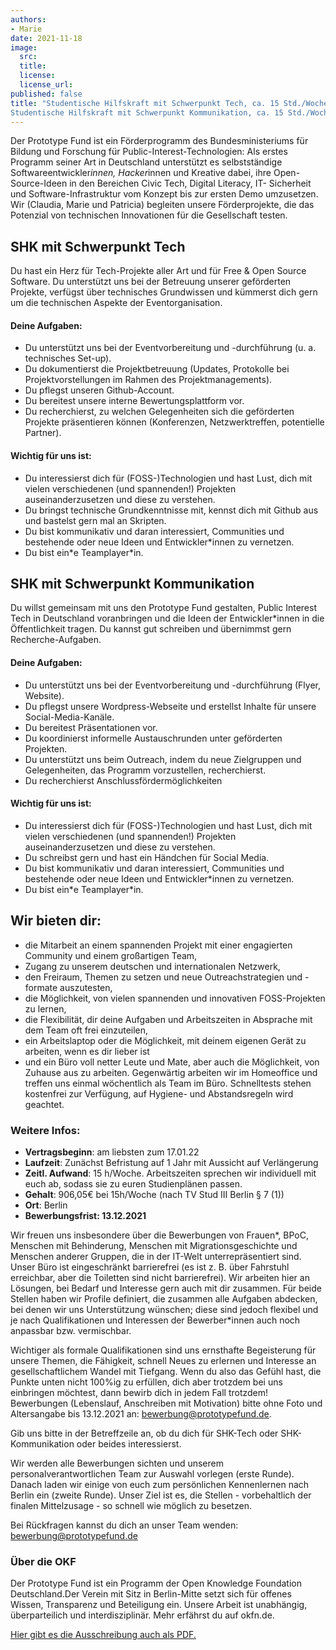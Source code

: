 ```yaml
---
authors:
- Marie
date: 2021-11-18
image:
  src: 
  title:
  license:
  license_url:
published: false
title: "Studentische Hilfskraft mit Schwerpunkt Tech, ca. 15 Std./Woche &
Studentische Hilfskraft mit Schwerpunkt Kommunikation, ca. 15 Std./Woche"
---
```

Der Prototype Fund ist ein Förderprogramm des Bundesministeriums für Bildung und Forschung für Public-Interest-Technologien: Als erstes Programm seiner Art in Deutschland unterstützt es selbstständige Softwareentwickler*innen, Hacker*innen und Kreative dabei, ihre Open-Source-Ideen in den Bereichen Civic Tech, Digital Literacy, IT- Sicherheit und Software-Infrastruktur vom Konzept bis zur ersten Demo umzusetzen. Wir (Claudia, Marie und Patricia) begleiten unsere Förderprojekte, die das Potenzial von technischen Innovationen für die Gesellschaft testen.

## SHK mit Schwerpunkt Tech

Du hast ein Herz für Tech-Projekte aller Art und für Free & Open Source Software. Du unterstützt uns bei der Betreuung unserer geförderten Projekte, verfügst über technisches Grundwissen und kümmerst dich gern um die technischen Aspekte der Eventorganisation.

#### Deine Aufgaben:
- Du unterstützt uns bei der Eventvorbereitung und -durchführung (u. a. technisches Set-up).
- Du dokumentierst die Projektbetreuung (Updates, Protokolle bei Projektvorstellungen im Rahmen des Projektmanagements).
- Du pflegst unseren Github-Account.
- Du bereitest unsere interne Bewertungsplattform vor.
- Du recherchierst, zu welchen Gelegenheiten sich die geförderten Projekte präsentieren können (Konferenzen, Netzwerktreffen, potentielle Partner).

#### Wichtig für uns ist:
- Du interessierst dich für (FOSS-)Technologien und hast Lust, dich mit vielen verschiedenen (und spannenden!) Projekten auseinanderzusetzen und diese zu verstehen.
- Du bringst technische Grundkenntnisse mit, kennst dich mit Github aus und bastelst gern mal an Skripten.
- Du bist kommunikativ und daran interessiert, Communities und bestehende oder neue Ideen und Entwickler\*innen zu vernetzen.
- Du bist ein\*e Teamplayer\*in.


## SHK mit Schwerpunkt Kommunikation

Du willst gemeinsam mit uns den Prototype Fund gestalten, Public Interest Tech in Deutschland voranbringen und die Ideen der Entwickler\*innen in die Öffentlichkeit tragen. Du kannst gut schreiben und übernimmst gern Recherche-Aufgaben. 

#### Deine Aufgaben:
- Du unterstützt uns bei der Eventvorbereitung und -durchführung (Flyer, Website).
- Du pflegst unsere Wordpress-Webseite und erstellst Inhalte für unsere Social-Media-Kanäle.
- Du bereitest Präsentationen vor.
- Du koordinierst informelle Austauschrunden unter geförderten Projekten.
- Du unterstützt uns beim Outreach, indem du neue Zielgruppen und Gelegenheiten, das Programm vorzustellen, recherchierst.
- Du recherchierst Anschlussfördermöglichkeiten

#### Wichtig für uns ist:
- Du interessierst dich für (FOSS-)Technologien und hast Lust, dich mit vielen verschiedenen (und spannenden!) Projekten auseinanderzusetzen und diese zu verstehen.
- Du schreibst gern und hast ein Händchen für Social Media.
- Du bist kommunikativ und daran interessiert, Communities und bestehende oder neue Ideen und Entwickler*innen zu vernetzen.
- Du bist ein\*e Teamplayer\*in.

## Wir bieten dir:
- die Mitarbeit an einem spannenden Projekt mit einer engagierten Community und einem großartigen Team,
- Zugang zu unserem deutschen und internationalen Netzwerk,
- den Freiraum, Themen zu setzen und neue Outreachstrategien und -formate auszutesten,
- die Möglichkeit, von vielen spannenden und innovativen FOSS-Projekten zu lernen,
- die Flexibilität, dir deine Aufgaben und Arbeitszeiten in Absprache mit dem Team oft frei einzuteilen,
- ein Arbeitslaptop oder die Möglichkeit, mit deinem eigenen Gerät zu arbeiten, wenn es dir lieber ist
- und ein Büro voll netter Leute und Mate, aber auch die Möglichkeit, von Zuhause aus zu arbeiten. Gegenwärtig arbeiten wir im Homeoffice und treffen uns einmal wöchentlich als Team im Büro. Schnelltests stehen kostenfrei zur Verfügung, auf Hygiene- und Abstandsregeln wird geachtet.

### Weitere Infos:

- **Vertragsbeginn**: am liebsten zum 17.01.22
- **Laufzeit**: Zunächst Befristung auf 1 Jahr mit Aussicht auf Verlängerung
- **Zeitl. Aufwand**: 15 h/Woche. Arbeitszeiten sprechen wir individuell mit euch ab, sodass sie zu euren Studienplänen passen.
- **Gehalt**: 906,05€ bei 15h/Woche (nach TV Stud III Berlin § 7 (1)) 
- **Ort**: Berlin
- **Bewerbungsfrist: 13.12.2021**

Wir freuen uns insbesondere über die Bewerbungen von Frauen*, BPoC, Menschen mit Behinderung, Menschen mit Migrationsgeschichte und Menschen anderer Gruppen, die in der IT-Welt unterrepräsentiert sind. Unser Büro ist eingeschränkt barrierefrei (es ist z. B. über Fahrstuhl erreichbar, aber die Toiletten sind nicht barrierefrei). Wir arbeiten hier an Lösungen, bei Bedarf und Interesse gern auch mit dir zusammen.
Für beide Stellen haben wir Profile definiert, die zusammen alle Aufgaben abdecken, bei denen wir uns Unterstützung wünschen; diese sind jedoch flexibel und je nach Qualifikationen und Interessen der Bewerber\*innen auch noch anpassbar bzw. vermischbar. 

Wichtiger als formale Qualifikationen sind uns ernsthafte Begeisterung für unsere Themen, die Fähigkeit, schnell Neues zu erlernen und Interesse an gesellschaftlichem Wandel mit Tiefgang. Wenn du also das Gefühl hast, die Punkte unten nicht 100%ig zu erfüllen, dich aber trotzdem bei uns einbringen möchtest, dann bewirb dich in jedem Fall trotzdem!
Bewerbungen (Lebenslauf, Anschreiben mit Motivation) bitte ohne Foto und Altersangabe bis 13.12.2021 an: bewerbung@prototypefund.de.

Gib uns bitte in der Betreffzeile an, ob du dich für SHK-Tech oder SHK-Kommunikation oder beides interessierst.

Wir werden alle Bewerbungen sichten und unserem personalverantwortlichen Team zur Auswahl vorlegen (erste Runde). Danach laden wir einige von euch zum persönlichen Kennenlernen nach Berlin ein (zweite Runde). Unser Ziel ist es, die Stellen - vorbehaltlich der finalen Mittelzusage - so schnell wie möglich zu besetzen.

Bei Rückfragen kannst du dich an unser Team wenden: bewerbung@prototypefund.de

### Über die OKF

Der Prototype Fund ist ein Programm der Open Knowledge Foundation Deutschland.Der Verein mit Sitz in Berlin-Mitte setzt sich für offenes Wissen, Transparenz und Beteiligung ein. Unsere Arbeit ist unabhängig, überparteilich und interdisziplinär. Mehr erfährst du auf okfn.de.

[Hier gibt es die Ausschreibung auch als PDF.](https://prototypefund.de/wp-content/uploads/2021/11/Stellenausschreibung-SHKs-20211.pdf)

